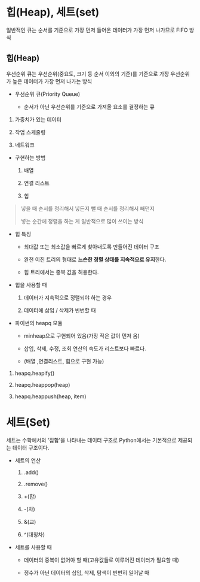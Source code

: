 # 힙(Heap), 세트(set)

일반적인 큐는 순서를 기준으로 가장 먼저 들어온 데이터가 가장 먼저 나가므로 FIFO 방식

## 힙(Heap)

우선순위 큐는 우선순위(중요도, 크기 등 순서 이외의 기준)를 기준으로 가장 우선순위가 높은 데이터가 가장 먼저 나가는 방식

- 우선순위 큐(Priority Queue)
  
  - 순서가 아닌 우선순위를 기준으로 가져올 요소를 결정하는 큐
1. 가중치가 있는 데이터

2. 작업 스케줄링

3. 네트워크
- 구현하는 방법
  
  1. 배열
  
  2. 연결 리스트
  
  3. 힙

> 넣을 때 순서를 정리해서 넣든지 뺄 때 순서를 정리해서 빼던지
> 
> 넣는 순간에 정렬을 하는 게 일반적으로 많이 쓰이는 방식

- 힙 특징
  
  - 최대값 또는 최소값을 빠르게 찾아내도록 만들어진 데이터 구조
  
  - 완전 이진 트리의 형태로 **느슨한 정렬 상태를 지속적으로 유지**한다.
  
  - 힙 트리에서는 중복 값을 허용한다.

- 힙을 사용할 때
  
  1. 데이터가 지속적으로 정렬되야 하는 경우
  
  2. 데이터에 삽입 / 삭제가 빈번할 때

- 파이썬의 heapq 모듈
  
  - minheap으로 구현되어 있음(가장 작은 값이 먼저 옴)
  
  - 삽입, 삭제, 수정, 조회 연산의 속도가 리스트보다 빠르다.
  
  - (배열 ,연결리스트, 힙으로 구현 가능)
1. heapq.heapify()

2. heapq.heappop(heap)

3. heapq.heappush(heap, item)

# 세트(Set)

세트는 수학에서의 '집합'을 나타내는 데이터 구조로 Python에서는 기본적으로 제공되는 데이터 구조이다.

- 세트의 연산
  
  1. .add()
  
  2. .remove()
  
  3. +(합)
  
  4. -(차)
  
  5. &(교)
  
  6. ^(대칭차)

- 세트를 사용할 때
  
  - 데이터의 중복이 없어야 할 때(고유값들로 이루어진 데이터가 필요할 때)
  
  - 정수가 아닌 데이터의 십입, 삭제, 탐색이 빈번히 일어날 때
